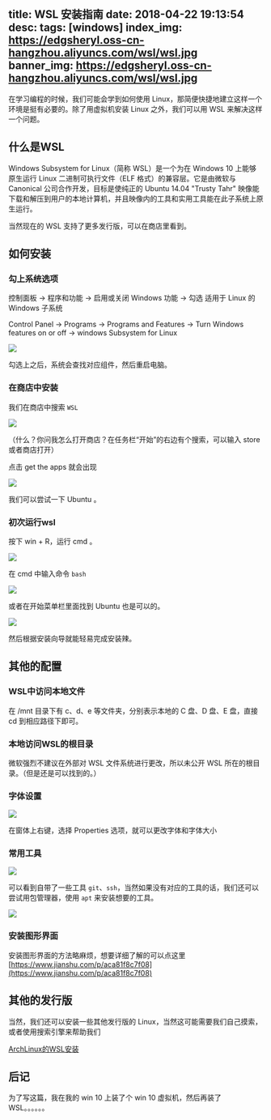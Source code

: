 title: WSL 安装指南
date: 2018-04-22 19:13:54
desc: 
tags: [windows] 
index_img: https://edgsheryl.oss-cn-hangzhou.aliyuncs.com/wsl/wsl.jpg
banner_img: https://edgsheryl.oss-cn-hangzhou.aliyuncs.com/wsl/wsl.jpg
---

在学习编程的时候，我们可能会学到如何使用 Linux，那简便快捷地建立这样一个环境是挺有必要的。除了用虚拟机安装 Linux 之外，我们可以用 WSL 来解决这样一个问题。

<!-- more -->

## 什么是WSL

Windows Subsystem for Linux（简称 WSL）是一个为在 Windows 10 上能够原生运行 Linux 二进制可执行文件（ELF 格式）的兼容层。它是由微软与 Canonical 公司合作开发，目标是使纯正的 Ubuntu 14.04 "Trusty Tahr" 映像能下载和解压到用户的本地计算机，并且映像内的工具和实用工具能在此子系统上原生运行。

当然现在的 WSL 支持了更多发行版，可以在商店里看到。

## 如何安装

### 勾上系统选项

控制面板 -> 程序和功能 -> 启用或关闭 Windows 功能 -> 勾选 适用于 Linux 的 Windows 子系统

Control Panel -> Programs -> Programs and Features -> Turn Windows features on or off -> windows Subsystem for Linux

![](https://edgsheryl.oss-cn-hangzhou.aliyuncs.com/wsl/813233-20171024162129051-1763340853.png)

勾选上之后，系统会查找对应组件，然后重启电脑。

### 在商店中安装

我们在商店中搜索 `WSL`

![](https://edgsheryl.oss-cn-hangzhou.aliyuncs.com/wsl/QQ%E6%88%AA%E5%9B%BE20180422154459.png)

（什么？你问我怎么打开商店？在任务栏“开始”的右边有个搜索，可以输入 store 或者商店打开）

点击 get the apps 就会出现

![](https://edgsheryl.oss-cn-hangzhou.aliyuncs.com/wsl/QQ%E6%88%AA%E5%9B%BE20180422154046.png)

我们可以尝试一下 Ubuntu 。

### 初次运行wsl

按下 win + R，运行 cmd 。

![](https://edgsheryl.oss-cn-hangzhou.aliyuncs.com/wsl/QQ%E6%88%AA%E5%9B%BE20180422154619.png)

在 cmd 中输入命令 ```bash```

![](https://edgsheryl.oss-cn-hangzhou.aliyuncs.com/wsl/QQ%E6%88%AA%E5%9B%BE20180422154808.png)

或者在开始菜单栏里面找到 Ubuntu 也是可以的。

![](https://edgsheryl.oss-cn-hangzhou.aliyuncs.com/wsl/QQ%E6%88%AA%E5%9B%BE20180422155424.png)

然后根据安装向导就能轻易完成安装辣。


## 其他的配置

### WSL中访问本地文件

在 /mnt 目录下有 c、d、e 等文件夹，分别表示本地的 C 盘、D 盘、E 盘，直接 cd 到相应路径下即可。

### 本地访问WSL的根目录

微软强烈不建议在外部对 WSL 文件系统进行更改，所以未公开 WSL 所在的根目录。（但是还是可以找到的。）

### 字体设置

![](https://edgsheryl.oss-cn-hangzhou.aliyuncs.com/wsl/QQ%E6%88%AA%E5%9B%BE20180422155824.png)

在窗体上右键，选择 Properties 选项，就可以更改字体和字体大小

### 常用工具

![](https://edgsheryl.oss-cn-hangzhou.aliyuncs.com/wsl/QQ%E6%88%AA%E5%9B%BE20180422160123.png)

可以看到自带了一些工具 ```git```、```ssh```，当然如果没有对应的工具的话，我们还可以尝试用包管理器，使用 ```apt``` 来安装想要的工具。

![](https://edgsheryl.oss-cn-hangzhou.aliyuncs.com/wsl/QQ%E6%88%AA%E5%9B%BE20180422160407.png)

### 安装图形界面

安装图形界面的方法略麻烦，想要详细了解的可以点这里 [https://www.jianshu.com/p/aca81f8c7f08](https://www.jianshu.com/p/aca81f8c7f08)

## 其他的发行版

当然，我们还可以安装一些其他发行版的 Linux，当然这可能需要我们自己摸索，或者使用搜索引擎来帮助我们

[ArchLinux的WSL安装](https://www.cnblogs.com/wurui1994/p/7839777.html "ArchLinux的WSL安装")

## 后记

为了写这篇，我在我的 win 10 上装了个 win 10 虚拟机，然后再装了 WSL。。。。。。
